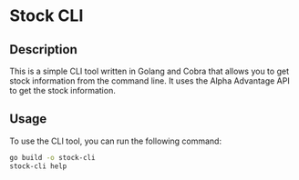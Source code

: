 # Stock CLI

## Description

This is a simple CLI tool written in Golang and Cobra that allows you to get stock information from the command line. It uses the Alpha Advantage API to get the stock information.

## Usage

To use the CLI tool, you can run the following command:

```bash
go build -o stock-cli
stock-cli help
```
